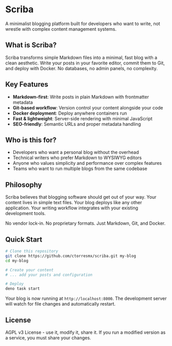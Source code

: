 # Scriba

A minimalist blogging platform built for developers who want to write, not wrestle with complex content management systems.

## What is Scriba?

Scriba transforms simple Markdown files into a minimal, fast blog with a clean aesthetic. Write your posts in your favorite editor, commit them to Git, and deploy with Docker. No databases, no admin panels, no complexity.

## Key Features

- **Markdown-first**: Write posts in plain Markdown with frontmatter metadata
- **Git-based workflow**: Version control your content alongside your code
- **Docker deployment**: Deploy anywhere containers run
- **Fast & lightweight**: Server-side rendering with minimal JavaScript
- **SEO-friendly**: Semantic URLs and proper metadata handling

## Who is this for?

- Developers who want a personal blog without the overhead
- Technical writers who prefer Markdown to WYSIWYG editors
- Anyone who values simplicity and performance over complex features
- Teams who want to run multiple blogs from the same codebase

## Philosophy

Scriba believes that blogging software should get out of your way. Your content lives in simple text files. Your blog deploys like any other application. Your writing workflow integrates with your existing development tools.

No vendor lock-in. No proprietary formats. Just Markdown, Git, and Docker.

## Quick Start

```bash
# Clone this repository
git clone https://github.com/ctorresmx/scriba.git my-blog
cd my-blog

# Create your content
# ... add your posts and configuration

# Deploy
deno task start
```

Your blog is now running at `http://localhost:8000`. The development server will watch for file changes and automatically restart.

## License
AGPL v3 License - use it, modify it, share it. If you run a modified version as a service, you must share your changes.
